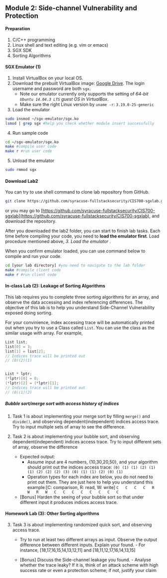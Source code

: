 Module 2: Side-channel Vulnerability and Protection
---

#### Preparation

1. C/C++ programming
2. Linux shell and text editing (e.g. vim or emacs)
3. SGX SDK
4. Sorting Algorithms 
 
#### SGX Emulator (1)

1. Install VirtualBox on your local OS.
2. Download the prebuilt VirtualBox image: [Google Drive](https://goo.gl/8sFN2y). The login username and password are both `sgx`.
    - Note our emulator currently only supports the setting of *64-bit `Ubuntu 14.04.3 LTS` guest OS in VirtualBox*.
    - Make sure the right Linux version by `uname -r`: `3.19.0-25-generic`
3. Load the emulator
```bash
sudo insmod ~/sgx-emulator/sgx.ko
lsmod | grep sgx #help you check whether module insert successfully
```
4. Run sample code
```bash
cd ~/sgx-emulator/sgx.ko
make #compile user code
make r #run user code
```
5. Unload the emulator
```bash
sudo rmmod sgx
```

#### Download Lab2

You can try to use shell command to clone lab repository from GitHub.
```bash
git clone https://github.com/syracuse-fullstacksecurity/CIS700-sgxlab.git
```
or you may go to [https://github.com/syracuse-fullstacksecurity/CIS700-sgxlab](https://github.com/syracuse-fullstacksecurity/CIS700-sgxlab), and download the repository.

After you downloaded the lab2 folder, you can start to finish lab tasks. Each time before compiling your code, you need to **load the emulator first**. Load procedure mentioned above, _3. Load the emulator_ .

When you confirm emulator loaded, you can use command below to compile and run your code.
```bash
cd [your lab directory] #you need to navigate to the lab folder
make #compile client code
make r #run client code
```

#### In-class Lab (2): Leakage of Sorting Algorithms

This lab requires you to complete three sorting algorithms for an array, and observe the data accessing and index referencing differences. The objective of this lab is to help you understand Side-Channel Vulnerability exposed doing sorting.

For your convinience, index accessing trace will be automatically printed out when you try to use a Class called `List`. You can use the class as the similar usage with array. For example,

```C++
List list;
list[0] = 3;
list[1] = list[2];
// Indices trace will be printed out
// (0)(2)(1)


List * lptr;
(*lptr)[0] = 0;
(*lptr)[2] = (*lptr)[1];
// Indices trace will be printed out
// (0)(1)(2)

```

##### Bubble sort/merge sort with access history of indices

1. Task 1 is about implementing your merge sort by filling `merge()` and `divide()`, and observing dependent(independent) indices access trace. Try to input multiple sets of array to see the difference.

2. Task 2 is about implementing your bubble sort, and observing dependent(independent) indices access trace. Try to input different sets of array, observe the difference
   * Expected output:
        - Assume input are 4 numbers, {10,30,20,50}, and your algorithm should print out the indices access trace: 
            `(0) (1) (1) (2) (1) (1) (2) (2) (2) (3) (0) (1) (1) (2) (0) (1)`
        - Operation types for each index are below, you do not need to print out them. They are just here to help you understand this example:[C: comparison, R: read, W: write]
            ` C   C   C   C   R   W   R   W   C   C   C   C   C   C   C   C `
   * [Bonus] Harden the seeing of your bubble sort so that under different input it produces indices access trace.
     
#### Homework Lab (3): Other Sorting algorithms
        
3. Task 3 is about implementing randomized quick sort, and observing access trace.
    * Try to run at least two different arrays as input. Observe the output difference between different inputs. Explain your found.
          - For instance, [18,17,16,15,14,13,12,11] and [18,11,12,17,16,14,13,15]

    * [Bonus] Discuss the Side-channel leakage you found.
          - Analyse whether the trace leaky? If it is, think of an attack scheme with high success rate or even a protection scheme; if not, justify your claim
